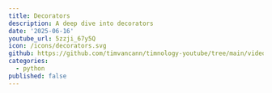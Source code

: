 ```yaml
---
title: Decorators
description: A deep dive into decorators
date: '2025-06-16'
youtube_url: 5zzji_67y5Q
icon: /icons/decorators.svg
github: https://github.com/timvancann/timnology-youtube/tree/main/videos/decorators
categories:
  - python
published: false
---
```

